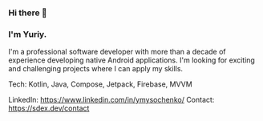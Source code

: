 ### Hi there 👋
### I'm Yuriy.

I'm a professional software developer with more than a decade of experience developing native Android applications. 
I'm looking for exciting and challenging projects where I can apply my skills.

Tech: Kotlin, Java, Compose, Jetpack, Firebase, MVVM

LinkedIn: https://www.linkedin.com/in/ymysochenko/
Contact: https://sdex.dev/contact
